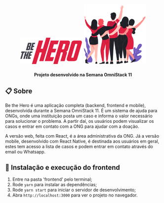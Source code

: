 <h1 align="center">
    <img alt="Logo Be the Hero" src="../.github/logo.png" width="200px" />
    <img alt="Heroes" src="../.github/heroes.png" width="200px" />
</h1>
<h4 align="center">
   Projeto desenvolvido na Semana OmniStack 11
</h4>

## 📋 Sobre

Be the Hero é uma aplicação completa (backend, frontend e mobile), desenvolvida durante a Semana OmniStack 11. É um sistema de ajuda para ONGs, onde uma instituição posta um caso e informa o valor necessário para solucionar o problema. A partir daí, os usuários podem visualizar os casos e entrar em contato com a ONG para ajudar com a doação.

A versão web, feita com React, é a área administrativa da ONG. Já a versão mobile, desenvolvido com React Native, é destinada aos usuários em geral, estes tem acesso a lista de casos e podem entrar em contato através do email ou Whatsapp.

## 🚀 Instalação e execução do frontend

1. Entre na pasta 'frontend' pelo terminal;
2. Rode `yarn` para instalar as dependências;
3. Rode `yarn start` para iniciar o servidor de desenvolvimento;
4. Abra `http://localhost:3000` para ver o projeto no navegador.
